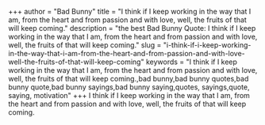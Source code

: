 +++
author = "Bad Bunny"
title = "I think if I keep working in the way that I am, from the heart and from passion and with love, well, the fruits of that will keep coming."
description = "the best Bad Bunny Quote: I think if I keep working in the way that I am, from the heart and from passion and with love, well, the fruits of that will keep coming."
slug = "i-think-if-i-keep-working-in-the-way-that-i-am-from-the-heart-and-from-passion-and-with-love-well-the-fruits-of-that-will-keep-coming"
keywords = "I think if I keep working in the way that I am, from the heart and from passion and with love, well, the fruits of that will keep coming.,bad bunny,bad bunny quotes,bad bunny quote,bad bunny sayings,bad bunny saying,quotes, sayings,quote, saying, motivation"
+++
I think if I keep working in the way that I am, from the heart and from passion and with love, well, the fruits of that will keep coming.
